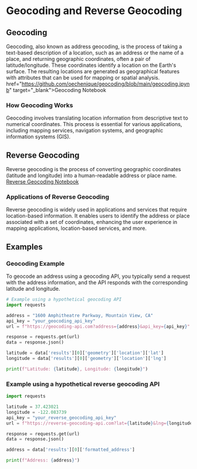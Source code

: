 # Geocoding and Reverse Geocoding

## Geocoding

Geocoding, also known as address geocoding, is the process of taking a text-based description of a location, such as an address or the name of a place, and returning geographic coordinates, often a pair of latitude/longitude. These coordinates identify a location on the Earth's surface. The resulting locations are generated as geographical features with attributes that can be used for mapping or spatial analysis. href="https://github.com/oechenique/geocoding/blob/main/geocoding.ipynb" target="_blank">Geocoding Notebook</a>

### How Geocoding Works

Geocoding involves translating location information from descriptive text to numerical coordinates. This process is essential for various applications, including mapping services, navigation systems, and geographic information systems (GIS).

## Reverse Geocoding

Reverse geocoding is the process of converting geographic coordinates (latitude and longitude) into a human-readable address or place name. <a href="https://github.com/oechenique/geocoding/blob/main/reverse_geocoding.ipynb" target="_blank">Reverse Geocoding Notebook</a>


### Applications of Reverse Geocoding

Reverse geocoding is widely used in applications and services that require location-based information. It enables users to identify the address or place associated with a set of coordinates, enhancing the user experience in mapping applications, location-based services, and more.

## Examples

### Geocoding Example

To geocode an address using a geocoding API, you typically send a request with the address information, and the API responds with the corresponding latitude and longitude.

```python
# Example using a hypothetical geocoding API
import requests

address = "1600 Amphitheatre Parkway, Mountain View, CA"
api_key = "your_geocoding_api_key"
url = f"https://geocoding-api.com?address={address}&api_key={api_key}"

response = requests.get(url)
data = response.json()

latitude = data['results'][0]['geometry']['location']['lat']
longitude = data['results'][0]['geometry']['location']['lng']

print(f"Latitude: {latitude}, Longitude: {longitude}")
```

### Example using a hypothetical reverse geocoding API

```python
import requests

latitude = 37.423021
longitude = -122.083739
api_key = "your_reverse_geocoding_api_key"
url = f"https://reverse-geocoding-api.com?lat={latitude}&lng={longitude}&api_key={api_key}"

response = requests.get(url)
data = response.json()

address = data['results'][0]['formatted_address']

print(f"Address: {address}")
```

